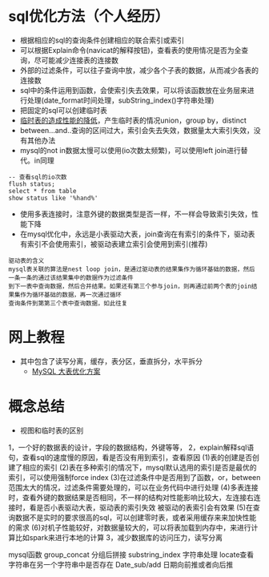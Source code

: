 # sql优化方法（个人经历）
* 根据相应的sql的查询条件创建相应的联合索引或索引
* 可以根据Explain命令(navicat的解释按钮)，查看表的使用情况是否为全查询，尽可能减少连接表的连接数
* 外部的过滤条件，可以往子查询中放，减少各个子表的数据，从而减少各表的连接数
* sql中的条件运用到函数，会使索引失去效果，可以将该函数放在业务层来进行处理(date_format时间处理，subString_index()字符串处理)
* 把固定的sql可以创建临时表
* [ 临时表的造成性能的降低](https://www.cnblogs.com/cchust/p/10891520.html)，产生临时表的情况union，group by，distinct
* between...and..查询的区间过大，索引会失去失效，数据量太大索引失效，没有其他办法
* mysql的not in数据太慢可以使用(io次数太频繁)，可以使用left join进行替代。in同理
````````````````````
-- 查看sql的io次数
flush status;
select * from table
show status like '%hand%'
````````````````````
* 使用多表连接时，注意外键的数据类型是否一样，不一样会导致索引失效，性能下降
* 在mysql优化中，永远是小表驱动大表，join查询在有索引的条件下，驱动表有索引不会使用索引，被驱动表建立索引会使用到索引(推荐)
````````````````````
驱动表的含义
mysql表关联的算法是nest loop join，是通过驱动表的结果集作为循环基础的数据，然后一条一条的通过该结果集中的数据作为过滤条件
到下一表中查询数据，然后合并结果。如果还有第三个参与join，则再通过前两个表的join结果集作为循环基础的数据，再一次通过循环
查询条件到第第三个表中查询数据，如此往复
````````````````````

# 网上教程
* 其中包含了读写分离，缓存，表分区，垂直拆分，水平拆分
    * [MySQL 大表优化方案](https://mp.weixin.qq.com/s/BMQC2oJlhLoeBDtveXgHpw)
# 概念总结
* 视图和临时表的区别

1，一个好的数据表的设计，字段的数据结构，外键等等，
2，explain解释sql语句，查看sql的速度慢的原因，看是否没有用到索引，查看原因
(1)表的创建是否创建了相应的索引
(2)表在多种索引的情况下，mysql默认选用的索引是否是最优的索引，可以使用强制force index
(3)在过滤条件中是否用到了函数，or，between范围太大的情况，过滤条件需要处理的，可以在业务代码中进行处理
(4)多表连接时，查看外键的数据结果是否相同，不一样的结构对性能影响比较大，左连接右连接时，看是否小表驱动大表，驱动表的索引失效
被驱动的表索引会有效果
(5)在查询数据不是实时的要求很高的sql，可以创建零时表，或者采用缓存来来加快性能的需求
(6)对机子性能较好，对数据量较大的，可以将表加载到内存中，来进行计算比如spark来进行本地的计算
3，减少数据库的访问压力，读写分离

mysql函数
group_concat 分组后拼接
substring_index 字符串处理
locate查看字符串在另一个字符串中是否存在 
Date_sub/add 日期向前推或者向后推


